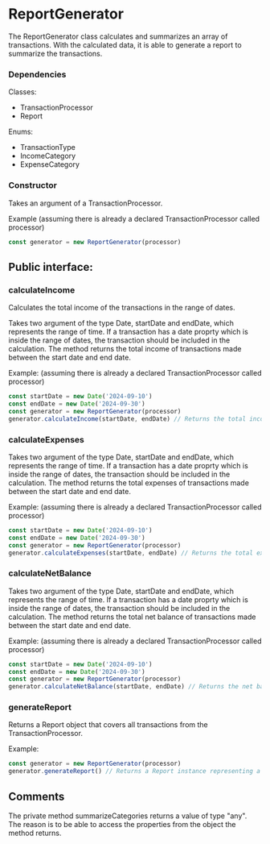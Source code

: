# ReportGenerator

The ReportGenerator class calculates and summarizes an array of transactions. With the calculated data, it is able to generate a report to summarize the transactions.

### Dependencies
Classes:
* TransactionProcessor
* Report

Enums: 
* TransactionType
* IncomeCategory
* ExpenseCategory 

### Constructor
Takes an argument of a TransactionProcessor.

Example (assuming there is already a declared TransactionProcessor called processor)

```js
const generator = new ReportGenerator(processor)
```

## Public interface:

### calculateIncome
Calculates the total income of the transactions in the range of dates.

Takes two argument of the type Date, startDate and endDate, which represents the range of time. If a transaction has a date proprty which is inside the range of dates, the transaction should be included in the calculation.
The method returns the total income of transactions made between the start date and end date.

Example: (assuming there is already a declared TransactionProcessor called processor)
```js
const startDate = new Date('2024-09-10')
const endDate = new Date('2024-09-30')
const generator = new ReportGenerator(processor)
generator.calculateIncome(startDate, endDate) // Returns the total income between 2024-09-10 and 2024-09-30
```


### calculateExpenses

Takes two argument of the type Date, startDate and endDate, which represents the range of time. If a transaction has a date proprty which is inside the range of dates, the transaction should be included in the calculation.
The method returns the total expenses of transactions made between the start date and end date.

Example: (assuming there is already a declared TransactionProcessor called processor)
```js
const startDate = new Date('2024-09-10')
const endDate = new Date('2024-09-30')
const generator = new ReportGenerator(processor)
generator.calculateExpenses(startDate, endDate) // Returns the total expenses between 2024-09-10 and 2024-09-30
```


### calculateNetBalance

Takes two argument of the type Date, startDate and endDate, which represents the range of time. If a transaction has a date proprty which is inside the range of dates, the transaction should be included in the calculation.
The method returns the total net balance of transactions made between the start date and end date.

Example: (assuming there is already a declared TransactionProcessor called processor)
```js
const startDate = new Date('2024-09-10')
const endDate = new Date('2024-09-30')
const generator = new ReportGenerator(processor)
generator.calculateNetBalance(startDate, endDate) // Returns the net balance of the transactions made between 2024-09-10 and 2024-09-30
```

### generateReport
Returns a Report object that covers all transactions from the TransactionProcessor.

Example:
```js
const generator = new ReportGenerator(processor)
generator.generateReport() // Returns a Report instance representing a report of all transactions of the TransactionProcessor
```


## Comments
The private method summarizeCategories returns a value of type "any". The reason is to be able to access the properties from the object the method returns.

